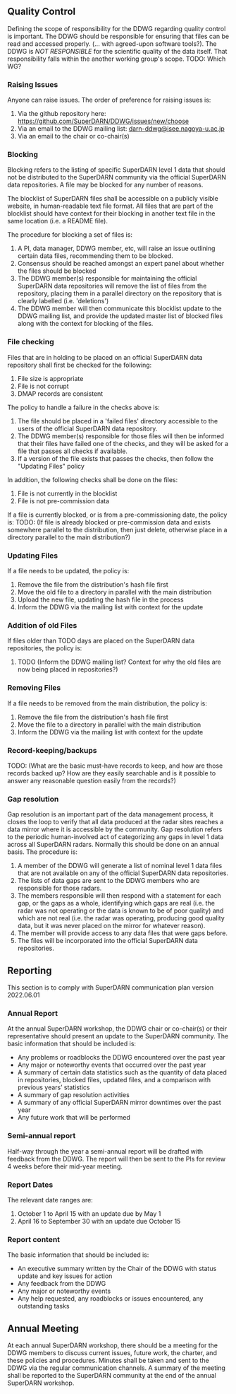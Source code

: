 ## Quality Control

Defining the scope of responsibility for the DDWG regarding quality control is important.
The DDWG should be responsible for ensuring that files can be read and accessed properly. (... with 
agreed-upon software tools?).
The DDWG is *NOT RESPONSIBLE* for the scientific quality of the data itself.
That responsibility falls within the another working group's scope. TODO: Which WG?

### Raising Issues

Anyone can raise issues. The order of preference for raising issues is:
 1. Via the github repository here: <https://github.com/SuperDARN/DDWG/issues/new/choose>
 2. Via an email to the DDWG mailing list: <darn-ddwg@isee.nagoya-u.ac.jp>
 3. Via an email to the chair or co-chair(s)

### Blocking

Blocking refers to the listing of specific SuperDARN level 1 data that should not be distributed
to the SuperDARN community via the official SuperDARN data repositories. A file may be blocked
for any number of reasons.

The blocklist of SuperDARN files shall be accessible on a publicly visible website, in 
human-readable text file format. All files that are part of the blocklist should have context for 
their blocking in another text file in the same location (i.e. a README file).

The procedure for blocking a set of files is:
1. A PI, data manager, DDWG member, etc, will raise an issue outlining certain data files, 
recommending them to be blocked.
1. Consensus should be reached amongst an expert panel about whether the files should be blocked
1. The DDWG member(s) responsible for maintaining the official SuperDARN data repositories will 
remove the list of files from the repository, placing them in a parallel directory on the repository
that is clearly labelled (i.e. 'deletions')
1. The DDWG member will then communicate this blocklist update to the DDWG mailing list, and provide
the updated master list of blocked files along with the context for blocking of the files.

### File checking

Files that are in holding to be placed on an official SuperDARN data repository shall first be
checked for the following:
1. File size is appropriate
1. File is not corrupt
1. DMAP records are consistent

The policy to handle a failure in the checks above is:
1. The file should be placed in a 'failed files' directory accessible to the users of the official 
SuperDARN data repository.
1. The DDWG member(s) responsible for those files will then be informed that their files have failed
one of the checks, and they will be asked for a file that passes all checks if available.
1. If a version of the file exists that passes the checks, then follow the "Updating Files" policy

In addition, the following checks shall be done on the files:
1. File is not currently in the blocklist
1. File is not pre-commission data

If a file is currently blocked, or is from a pre-commissioning date, the policy is:
TODO: (If file is already blocked or pre-commission data and exists somewhere parallel to the
distribution, then just delete, otherwise place in a directory parallel to the main distribution?)

### Updating Files

If a file needs to be updated, the policy is:
1. Remove the file from the distribution's hash file first
1. Move the old file to a directory in parallel with the main distribution
1. Upload the new file, updating the hash file in the process
1. Inform the DDWG via the mailing list with context for the update

### Addition of old Files

If files older than TODO days are placed on the SuperDARN data repositories, the policy is:
1. TODO (Inform the DDWG mailing list? Context for why the old files are now being placed in 
repositories?)

### Removing Files

If a file needs to be removed from the main distribution, the policy is:
1. Remove the file from the distribution's hash file first
1. Move the file to a directory in parallel with the main distribution
1. Inform the DDWG via the mailing list with context for the update

### Record-keeping/backups

TODO: (What are the basic must-have records to keep, and how are those records backed up?
How are they easily searchable and is it possible to answer any reasonable question easily from
the records?)

### Gap resolution

Gap resolution is an important part of the data management process, it closes the loop to verify that
all data produced at the radar sites reaches a data mirror where it is accessible by the community.
Gap resolution refers to the periodic human-involved act of categorizing any gaps in level 1 data 
across all SuperDARN radars. Normally this should be done on an annual basis. The procedure is:
1. A member of the DDWG will generate a list of nominal level 1 data files that are not available 
on any of the official SuperDARN data repositories. 
1. The lists of data gaps are sent to the DDWG members who are responsible for those radars. 
1. The members responsible will then respond with a statement for each gap, or the gaps as a whole, 
identifying which gaps are real (i.e. the radar was not operating or the data is known to be of 
poor quality) and which are not real (i.e. the radar was operating, producing good quality data, 
but it was never placed on the mirror for whatever reason). 
1. The member will provide access to any data files that were gaps before.
1. The files will be incorporated into the official SuperDARN data repositories.

## Reporting

This section is to comply with SuperDARN communication plan version 2022.06.01

### Annual Report

At the annual SuperDARN workshop, the DDWG chair or co-chair(s) or their representative should
present an update to the SuperDARN community. The basic information that should be included is:

* Any problems or roadblocks the DDWG encountered over the past year
* Any major or noteworthy events that occurred over the past year
* A summary of certain data statistics such as the quantity of data placed in repositories, 
blocked files, updated files, and a comparison with previous years’ statistics
* A summary of gap resolution activities
* A summary of any official SuperDARN mirror downtimes over the past year
* Any future work that will be performed


### Semi-annual report
Half-way through the year a semi-annual report will be drafted with feedback from
the DDWG. The report will then be sent to the PIs for review 4 weeks before their mid-year meeting.

### Report Dates
The relevant date ranges are:
1. October 1 to April 15 with an update due by May 1
1. April 16 to September 30 with an update due October 15

### Report content
The basic information that should be included is:

* An executive summary written by the Chair of the DDWG with status update and key issues for action
* Any feedback from the DDWG
* Any major or noteworthy events
* Any help requested, any roadblocks or issues encountered, any outstanding tasks  

## Annual Meeting

At each annual SuperDARN workshop, there should be a meeting for the DDWG members to discuss current
issues, future work, the charter, and these policies and procedures. Minutes shall be taken and 
sent to the DDWG via the regular communication channels. A summary of the meeting shall be reported 
to the SuperDARN community at the end of the annual SuperDARN workshop.
